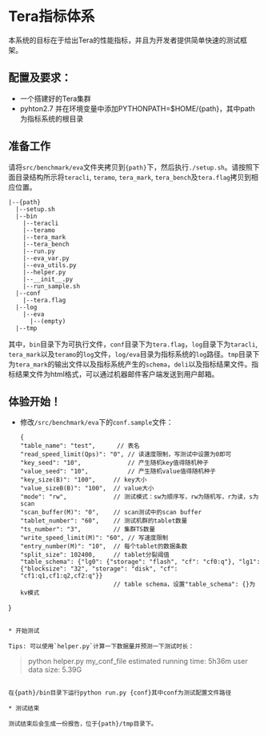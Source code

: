 Tera指标体系
=====

本系统的目标在于给出Tera的性能指标，并且为开发者提供简单快速的测试框架。

## 配置及要求：
* 一个搭建好的Tera集群
* pyhton2.7 并在环境变量中添加PYTHONPATH=$HOME/{path}，其中path为指标系统的根目录

## 准备工作
请将`src/benchmark/eva`文件夹拷贝到`{path}`下，然后执行`./setup.sh`。请按照下面目录结构所示将`teracli`, `teramo`, `tera_mark`, `tera_bench`及`tera.flag`拷贝到相应位置。

  ```
  |--{path}
    |--setup.sh
    |--bin
      |--teracli
      |--teramo
      |--tera_mark
      |--tera_bench
      |--run.py
      |--eva_var.py
      |--eva_utils.py
      |--helper.py
      |--__init__.py
      |--run_sample.sh
    |--conf
      |--tera.flag
    |--log
      |--eva
        |--(empty)
    |--tmp
  ```
其中，`bin`目录下为可执行文件，`conf`目录下为`tera.flag`，`log`目录下为`taracli`, `tera_mark`以及`teramo`的`log`文件，`log/eva`目录为指标系统的`log`路径。`tmp`目录下为`tera_mark`的输出文件以及指标系统产生的`schema`，`deli`以及指标结果文件。指标结果文件为html格式，可以通过机器邮件客户端发送到用户邮箱。


## 体验开始！
* 修改`/src/benchmark/eva`下的`conf.sample`文件：

  ```
  {
  "table_name": "test",      // 表名
  "read_speed_limit(Qps)": "0", // 读速度限制，写测试中设置为0即可
  "key_seed": "10",             // 产生随机key值得随机种子
  "value_seed": "10",           // 产生随机value值得随机种子
  "key_size(B)": "100",     // key大小
  "value_sizeB(B)": "100",  // value大小
  "mode": "rw",             // 测试模式：sw为顺序写，rw为随机写，r为读，s为scan
  "scan_buffer(M)": "0",    // scan测试中的scan buffer
  "tablet_number": "60",    // 测试机群的tablet数量
  "ts_number": "3",         // 集群TS数量
  "write_speed_limit(M)": "60", // 写速度限制
  "entry_number(M)": "10",  // 每个tablet的数据条数
  "split_size": 102400,     // tablet分裂阈值
  "table_schema": {"lg0": {"storage": "flash", "cf": "cf0:q"}, "lg1": {"blocksize": "32", "storage": "disk", "cf": "cf1:q1,cf1:q2,cf2:q"}}
                            // table schema，设置"table_schema": {}为kv模式
}
  ```

* 开始测试

  Tips: 可以使用`helper.py`计算一下数据量并预测一下测试时长：
  ```
  > python helper.py my_conf_file
  >     estimated running time:   5h36m
        user data size:           5.39G
  ```

  在{path}/bin目录下运行python run.py {conf}其中conf为测试配置文件路径

* 测试结束

  测试结束后会生成一份报告，位于{path}/tmp目录下。
